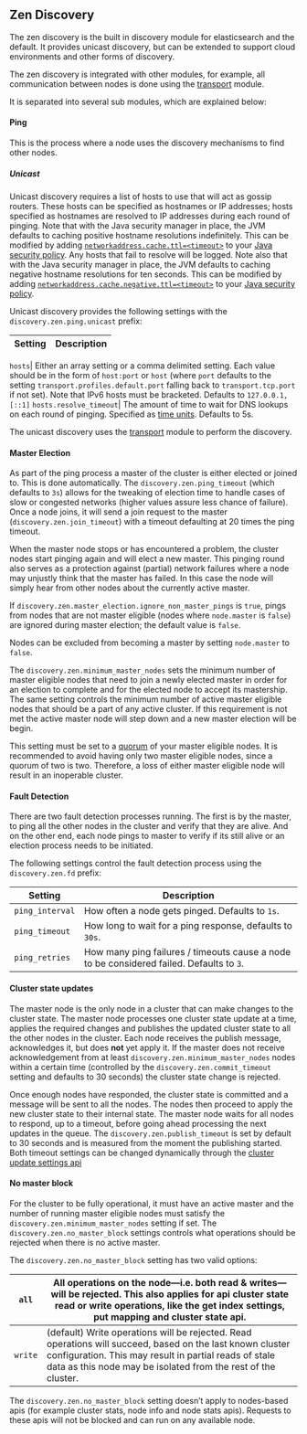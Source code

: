 ## Zen Discovery

The zen discovery is the built in discovery module for elasticsearch and the default. It provides unicast discovery, but can be extended to support cloud environments and other forms of discovery.

The zen discovery is integrated with other modules, for example, all communication between nodes is done using the [transport](modules-transport.html) module.

It is separated into several sub modules, which are explained below:

#### Ping

This is the process where a node uses the discovery mechanisms to find other nodes.

##### Unicast

Unicast discovery requires a list of hosts to use that will act as gossip routers. These hosts can be specified as hostnames or IP addresses; hosts specified as hostnames are resolved to IP addresses during each round of pinging. Note that with the Java security manager in place, the JVM defaults to caching positive hostname resolutions indefinitely. This can be modified by adding [`networkaddress.cache.ttl=<timeout>`](http://docs.oracle.com/javase/8/docs/technotes/guides/net/properties.html) to your [Java security policy](http://docs.oracle.com/javase/8/docs/technotes/guides/security/PolicyFiles.html). Any hosts that fail to resolve will be logged. Note also that with the Java security manager in place, the JVM defaults to caching negative hostname resolutions for ten seconds. This can be modified by adding [`networkaddress.cache.negative.ttl=<timeout>`](http://docs.oracle.com/javase/8/docs/technotes/guides/net/properties.html) to your [Java security policy](http://docs.oracle.com/javase/8/docs/technotes/guides/security/PolicyFiles.html).

Unicast discovery provides the following settings with the `discovery.zen.ping.unicast` prefix:

Setting | Description  
---|---    


`hosts`| Either an array setting or a comma delimited setting. Each value should be in the form of `host:port` or `host` (where `port` defaults to the setting `transport.profiles.default.port` falling back to `transport.tcp.port` if not set). Note that IPv6 hosts must be bracketed. Defaults to `127.0.0.1, [::1]`    `hosts.resolve_timeout`| The amount of time to wait for DNS lookups on each round of pinging. Specified as [time units](common-options.html#time-units). Defaults to 5s.  
  
The unicast discovery uses the [transport](modules-transport.html) module to perform the discovery.

#### Master Election

As part of the ping process a master of the cluster is either elected or joined to. This is done automatically. The `discovery.zen.ping_timeout` (which defaults to `3s`) allows for the tweaking of election time to handle cases of slow or congested networks (higher values assure less chance of failure). Once a node joins, it will send a join request to the master (`discovery.zen.join_timeout`) with a timeout defaulting at 20 times the ping timeout.

When the master node stops or has encountered a problem, the cluster nodes start pinging again and will elect a new master. This pinging round also serves as a protection against (partial) network failures where a node may unjustly think that the master has failed. In this case the node will simply hear from other nodes about the currently active master.

If `discovery.zen.master_election.ignore_non_master_pings` is `true`, pings from nodes that are not master eligible (nodes where `node.master` is `false`) are ignored during master election; the default value is `false`.

Nodes can be excluded from becoming a master by setting `node.master` to `false`.

The `discovery.zen.minimum_master_nodes` sets the minimum number of master eligible nodes that need to join a newly elected master in order for an election to complete and for the elected node to accept its mastership. The same setting controls the minimum number of active master eligible nodes that should be a part of any active cluster. If this requirement is not met the active master node will step down and a new master election will be begin.

This setting must be set to a [quorum](important-settings.html#minimum_master_nodes) of your master eligible nodes. It is recommended to avoid having only two master eligible nodes, since a quorum of two is two. Therefore, a loss of either master eligible node will result in an inoperable cluster.

#### Fault Detection

There are two fault detection processes running. The first is by the master, to ping all the other nodes in the cluster and verify that they are alive. And on the other end, each node pings to master to verify if its still alive or an election process needs to be initiated.

The following settings control the fault detection process using the `discovery.zen.fd` prefix:

Setting | Description  
---|---    
`ping_interval`| How often a node gets pinged. Defaults to `1s`.    
`ping_timeout`| How long to wait for a ping response, defaults to `30s`.    
`ping_retries`| How many ping failures / timeouts cause a node to be considered failed. Defaults to `3`.  
  
#### Cluster state updates

The master node is the only node in a cluster that can make changes to the cluster state. The master node processes one cluster state update at a time, applies the required changes and publishes the updated cluster state to all the other nodes in the cluster. Each node receives the publish message, acknowledges it, but does **not** yet apply it. If the master does not receive acknowledgement from at least `discovery.zen.minimum_master_nodes` nodes within a certain time (controlled by the `discovery.zen.commit_timeout` setting and defaults to 30 seconds) the cluster state change is rejected.

Once enough nodes have responded, the cluster state is committed and a message will be sent to all the nodes. The nodes then proceed to apply the new cluster state to their internal state. The master node waits for all nodes to respond, up to a timeout, before going ahead processing the next updates in the queue. The `discovery.zen.publish_timeout` is set by default to 30 seconds and is measured from the moment the publishing started. Both timeout settings can be changed dynamically through the [cluster update settings api](cluster-update-settings.html)

#### No master block

For the cluster to be fully operational, it must have an active master and the number of running master eligible nodes must satisfy the `discovery.zen.minimum_master_nodes` setting if set. The `discovery.zen.no_master_block` settings controls what operations should be rejected when there is no active master.

The `discovery.zen.no_master_block` setting has two valid options:


`all`| All operations on the node—i.e. both read & writes—will be rejected. This also applies for api cluster state read or write operations, like the get index settings, put mapping and cluster state api.     
---|---    
`write`| (default) Write operations will be rejected. Read operations will succeed, based on the last known cluster configuration. This may result in partial reads of stale data as this node may be isolated from the rest of the cluster.   
  
The `discovery.zen.no_master_block` setting doesn’t apply to nodes-based apis (for example cluster stats, node info and node stats apis). Requests to these apis will not be blocked and can run on any available node.
